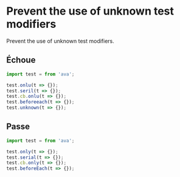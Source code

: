 # Prevent the use of unknown test modifiers

Prevent the use of unknown test modifiers.


## Échoue

```js
import test = from 'ava';

test.onlu(t => {});
test.seril(t => {});
test.cb.onlu(t => {});
test.beforeeach(t => {});
test.unknown(t => {});
```


## Passe

```js
import test = from 'ava';

test.only(t => {});
test.serial(t => {});
test.cb.only(t => {});
test.beforeEach(t => {});
```
